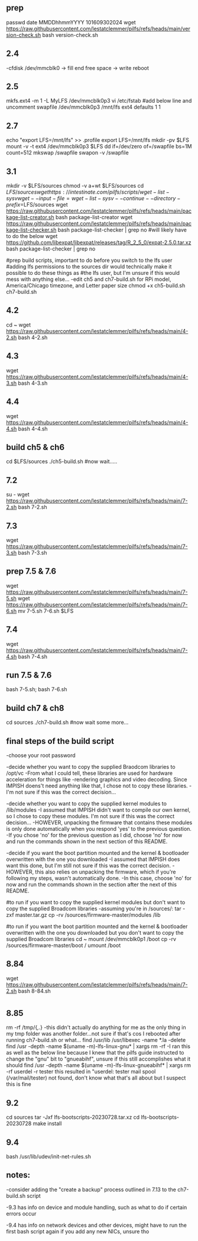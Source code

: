 ## prep
passwd
date MMDDhhmmYYYY 101609302024
wget https://raw.githubusercontent.com/lestatclemmer/pilfs/refs/heads/main/version-check.sh
bash version-check.sh

## 2.4
-cfdisk /dev/mmcblk0 -> fill end free space -> write
reboot

## 2.5
mkfs.ext4 -m 1 -L MyLFS /dev/mmcblk0p3
vi /etc/fstab
#add below line and uncomment swapfile
/dev/mmcblk0p3  /mnt/lfs ext4   defaults      1     1

## 2.7
echo "export LFS=/mnt/lfs" >> .profile
export LFS=/mnt/lfs
mkdir -pv $LFS
mount -v -t ext4 /dev/mmcblk0p3 $LFS
dd if=/dev/zero of=/swapfile bs=1M count=512
mkswap /swapfile
swapon -v /swapfile

## 3.1
mkdir -v $LFS/sources
chmod -v a+wt $LFS/sources
cd $LFS/sources
wget https://intestinate.com/pilfs/scripts/wget-list-sysv
wget --input-file=wget-list-sysv --continue --directory-prefix=$LFS/sources
wget https://raw.githubusercontent.com/lestatclemmer/pilfs/refs/heads/main/package-list-creator.sh
bash package-list-creator
wget https://raw.githubusercontent.com/lestatclemmer/pilfs/refs/heads/main/package-list-checker.sh
bash package-list-checker | grep no
#will likely have to do the below
wget https://github.com/libexpat/libexpat/releases/tag/R_2_5_0/expat-2.5.0.tar.xz
bash package-list-checker | grep no

#prep build scripts, important to do before you switch to the lfs user
#adding lfs permissions to the sources dir would technically make it possible to do these things as
#the lfs user, but I'm unsure if this would mess with anything else...
-edit ch5 and ch7-build.sh for RPi model, America/Chicago timezone, and Letter paper size
chmod +x ch5-build.sh ch7-build.sh

## 4.2
cd ~
wget https://raw.githubusercontent.com/lestatclemmer/pilfs/refs/heads/main/4-2.sh
bash 4-2.sh

## 4.3
wget https://raw.githubusercontent.com/lestatclemmer/pilfs/refs/heads/main/4-3.sh
bash 4-3.sh

## 4.4
wget https://raw.githubusercontent.com/lestatclemmer/pilfs/refs/heads/main/4-4.sh
bash 4-4.sh

## build ch5 & ch6
cd $LFS/sources
./ch5-build.sh
#now wait.....

## 7.2
su -
wget https://raw.githubusercontent.com/lestatclemmer/pilfs/refs/heads/main/7-2.sh
bash 7-2.sh

## 7.3
wget https://raw.githubusercontent.com/lestatclemmer/pilfs/refs/heads/main/7-3.sh
bash 7-3.sh

## prep 7.5 & 7.6
wget https://raw.githubusercontent.com/lestatclemmer/pilfs/refs/heads/main/7-5.sh
wget https://raw.githubusercontent.com/lestatclemmer/pilfs/refs/heads/main/7-6.sh
mv 7-5.sh 7-6.sh $LFS

## 7.4
wget https://raw.githubusercontent.com/lestatclemmer/pilfs/refs/heads/main/7-4.sh
bash 7-4.sh

## run 7.5 & 7.6
bash 7-5.sh; bash 7-6.sh

## build ch7 & ch8
cd sources
./ch7-build.sh
#now wait some more...

## final steps of the build script
-choose your root password

-decide whether you want to copy the supplied Braodcom libraries to /opt/vc
-From what I could tell, these libraries are used for hardware acceleration for things like 
-rendering graphics and video decoding. Since IMPISH doens't need anything like that, I chose not to copy these libraries.
-I'm not sure if this was the correct decision...

-decide whether you want to copy the supplied kernel modules to /lib/modules
-I assumed that IMPISH didn't want to compile our own kernel, so I chose to copy these modules. I'm not sure if this was the correct decision...
-HOWEVER, unpacking the firmware that contains these modules is only done automatically when you respond 'yes' to the previous question.
-If you chose 'no' for the previous question as I did, choose 'no' for now and run the commands shown in the next section of this README.

-decide if you want the boot partition mounted and the kernel & bootloader overwritten with the one you downloaded
-I assumed that IMPISH does want this done, but I'm still not sure if this was the correct decision.
-HOWEVER, this also relies on unpacking the firmware, which if you're following my steps, wasn't automatically done.
-In this case, choose 'no' for now and run the commands shown in the section after the next of this README.

#to run if you want to copy the supplied kernel modules but don't want to copy the supplied Broadcom libraries
-assuming you're in /sources/:
tar -zxf master.tar.gz
cp -rv /sources/firmware-master/modules /lib

#to run if you want the boot partition mounted and the kernel & bootloader overwritten with the one you downloaded but you don't want to copy the supplied Broadcom libraries
cd ~
mount /dev/mmcblk0p1 /boot
cp -rv /sources/firmware-master/boot /
umount /boot

## 8.84
wget https://raw.githubusercontent.com/lestatclemmer/pilfs/refs/heads/main/7-2.sh
bash 8-84.sh
#

## 8.85
rm -rf /tmp/{*,.*}
-this didn't actually do anything for me as the only thing in my tmp folder was another folder...not sure if that's cos I rebooted after running ch7-build.sh or what...
find /usr/lib /usr/libexec -name \*.la -delete
find /usr -depth -name $(uname -m)-lfs-linux-gnu\* | xargs rm -rf
-I ran this as well as the below line because I knew that the pilfs guide instructed to change the "gnu" bit to "gnueabihf", unsure if this still accomplishes what it should
find /usr -depth -name $(uname -m)-lfs-linux-gnueabihf\* | xargs rm -rf
userdel -r tester
this resulted in "userdel: tester mail spool (/var/mail/tester) not found, don't know what that's all about but I suspect this is fine

## 9.2
cd sources
tar -Jxf lfs-bootscripts-20230728.tar.xz
cd lfs-bootscripts-20230728
make install

## 9.4
bash /usr/lib/udev/init-net-rules.sh

## notes:
-consider adding the "create a backup" process outlined in 7.13 to the ch7-build.sh script

-9.3 has info on device and module handling, such as what to do if certain errors occur

-9.4 has info on network devices and other devices, might have to run the first bash script again if you add any new NICs, unsure tho
